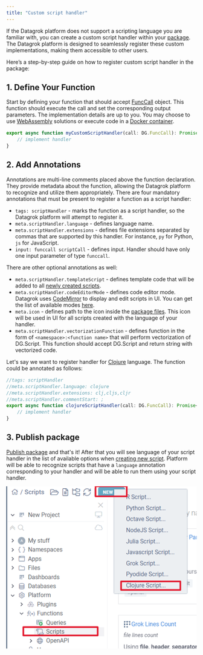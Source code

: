 ```yaml
---
title: "Custom script handler"
---
```


If the Datagrok platform does not support a scripting language you are familiar with, you can create a custom script handler within your [package](../../develop/how-to/create-package). 
The Datagrok platform is designed to seamlessly register these custom implementations, making them accessible to other users.

Here’s a step-by-step guide on how to register custom script handler in the package:

## 1. Define Your Function

Start by defining your function that should accept [FuncCall](../../datagrok/concepts/functions/function-call) object.
This function should execute the call and set the corresponding output parameters. The implementation details are up to you. 
You may choose to use [WebAssembly](https://webassembly.org/) solutions or execute code in a [Docker container](../docker-containers.md).

```typescript
export async function myCustomScriptHandler(call: DG.FuncCall): Promise<void> {
    // implement handler
}
```

## 2. Add Annotations

Annotations are multi-line comments placed above the function declaration. They provide metadata about the function, allowing the Datagrok platform to recognize and utilize them appropriately.
There are four mandatory annotations that must be present to register a function as a script handler:

* `tags: scriptHandler` - marks the function as a script handler, so the Datagrok platform will attempt to register it.
* `meta.scriptHandler.language` - defines language name.
* `meta.scriptHandler.extensions` - defines file extensions separated by commas that are supported by this handler. For instance, `py` for Python, `js` for JavaScript.
* `input: funccall scriptCall` - defines input. Handler should have only one input parameter of type `funccall`.

There are other optional annotations as well:
* `meta.scriptHandler.templateScript` - defines template code that will be added to all [newly created scripts](../../../compute/scripting/getting-started.md#create-a-script).
* `meta.scriptHandler.codeEditorMode` - defines code editor mode. Datagrok uses [CodeMirror](https://codemirror.net/) to display and edit scripts in UI. You can get the list of available modes [here](https://codemirror.net/5/mode/).
* `meta.icon` - defines path to the icon inside the [package files](../../develop/how-to/work-with-package-files). This icon will be used in UI for all scripts created with the language of your handler.
* `meta.scriptHandler.vectorizationFunction` - defines function in the form of `<namespace>:<function name>` that will perform vectorization of DG.Script. This function should accept DG.Script and return string with vectorized code.

Let's say we want to register handler for [Clojure](https://clojure.org/) language. The function could be annotated as follows:

```typescript
//tags: scriptHandler
//meta.scriptHandler.language: clojure
//meta.scriptHandler.extensions: clj,cljs,cljr 
//meta.scriptHandler.commentStart: ;
export async function clojureScriptHandler(call: DG.FuncCall): Promise<void> {
    // implement handler
}
```

## 3. Publish package

[Publish package](../../develop/how-to/publish-packages) and that's it! After that you will see language of your script handler in the list of available options when [creating new script](../../../compute/scripting/getting-started.md#create-a-script).
Platform will be able to recognize scripts that have a `language` annotation corresponding to your handler and will be able to run them using your script handler.

![custom-script-handler](custom-script-handler.png)
